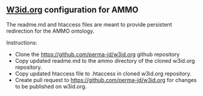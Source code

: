 ## [W3id.org](https://w3id.org) configuration for AMMO

The readme.md and htaccess files are meant to provide persistent redirection for the AMMO ontology.

Instructions:

- Clone the https://github.com/perma-id/w3id.org github repository
- Copy updated readme.md to the ammo directory of the cloned w3id.org repository.
- Copy updated htaccess file to .htaccess in cloned w3id.org repository.
- Create pull request to https://github.com/perma-id/w3id.org for changes to be published on w3id.org.
